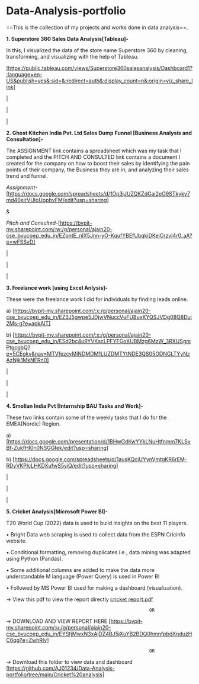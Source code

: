 # Data-Analysis-portfolio

==This is the collection of my projects and works done in data analysis==.

**1. Superstore 360 Sales Data Analysis[Tableau]-**

In this, I visualized the data of the store name Superstore 360 by cleaning, transforming, and visualizing with the help of Tableau.

[https://public.tableau.com/views/Superstore360salesanalysis/Dashboard1?:language=en-US&publish=yes&:sid=&:redirect=auth&:display_count=n&:origin=viz_share_link]

|

|

|


**2. Ghost Kitchen India Pvt. Ltd Sales Dump Funnel [Business Analysis and Consultation]-**

The ASSIGNMENT link contains a spreadsheet which was my task that I completed and the PITCH AND CONSULTED link contains a document I created for the company on how to boost their sales by identifying the pain points of their company, the Business they are in, and analyzing their sales trend and funnel.

*Assignment*-[https://docs.google.com/spreadsheets/d/1Op3jJUZQKZdGai2eO9STkyky7md40eirVUIoUopbvFM/edit?usp=sharing]

&

*Pitch and Consulted*-[https://bvpit-my.sharepoint.com/:w:/g/personal/ajain20-cse_bvucoep_edu_in/EZpntE_nIX5Jnn-yO-KqufYBEfUbqkiDKeiCrzvI4r0_aA?e=wFSSvD]

|

|

|

**3. Freelance work [using Excel Anlysis]-**

These were the freelance work I did for individuals by finding leads online.

a) [https://bvpit-my.sharepoint.com/:x:/g/personal/ajain20-cse_bvucoep_edu_in/EZ3J5gwpe5JDjwVNuccVuFUBuxKYQSJVDg08Q8Dui2Ms-g?e=apkAiT]

b) [https://bvpit-my.sharepoint.com/:x:/g/personal/ajain20-cse_bvucoep_edu_in/ESd2bc4u9YVKscLPFYFGoXUBMzg6MzW_3RXUSgmPtgcgbQ?e=5CEgkv&nav=MTVfezcyMjNDMDM1LUZDMTYtNDE3QS05ODNGLTYyNzAzNjk1MkNFRn0]

|

|

|

**4. Smollan India Pvt [Internship BAU Tasks and Work]-** 

These two links contain some of the weekly tasks that I do for the EMEA[Nordic] Region.

a) [https://docs.google.com/presentation/d/1BHwGdKwYYkLNuHtfnmm7KLSvBf-ZukfHI0n0NSGGtek/edit?usp=sharing]

b) [https://docs.google.com/spreadsheets/d/1ausKQciUYynVmtgKR6rEM-RDyVKPIcLHKDXufwS5yiQ/edit?usp=sharing]

|

|

|

**5. Cricket Analysis[Microsoft Power BI]-**

T20 World Cup (2022) data is used to build insights on the best 11 players.

• Bright Data web scraping is used to collect data from the ESPN Cricinfo website.

• Conditional formatting, removing duplicates i.e., data mining was adapted using Python (Pandas).

• Some additional columns are added to make the data more understandable M language (Power Query) is used in
Power BI

• Followed by MS Power BI used for making a dashboard (visualization).


-> View this pdf to view the report directly [cricket report.pdf](https://github.com/user-attachments/files/16698319/cricket.report.pdf)

                                                          OR
                 
-> DOWNLOAD AND VIEW REPORT HERE [https://bvpit-my.sharepoint.com/:u:/g/personal/ajain20-cse_bvucoep_edu_in/EYSfjMwxN3xAjDZ4BJ5jXuYB2BDQ0hmnfpbdXnduzHC6qg?e=ZwhRIv]

                                                          OR

-> Download this folder to view data and dashboard [https://github.com/AJ01234/Data-Analysis-portfolio/tree/main/Cricket%20analysis]

